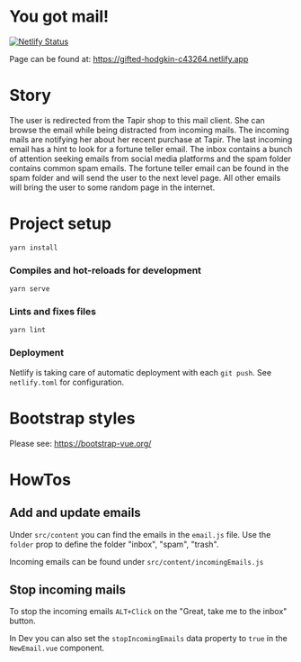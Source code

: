 # You got mail!

[![Netlify Status](https://api.netlify.com/api/v1/badges/c3962767-a744-4095-9faa-27308923d308/deploy-status)](https://app.netlify.com/sites/gifted-hodgkin-c43264/deploys)

Page can be found at: https://gifted-hodgkin-c43264.netlify.app

# Story

The user is redirected from the Tapir shop to this mail client. She can browse the email while being distracted from incoming mails. The incoming mails are notifying her about her recent purchase at Tapir. The last incoming email has a hint to look for a fortune teller email. The inbox contains a bunch of attention seeking emails from social media platforms and the spam folder contains common spam emails. The fortune teller email can be found in the spam folder and will send the user to the next level page. All other emails will bring the user to some random page in the internet.

# Project setup

```
yarn install
```

### Compiles and hot-reloads for development

```
yarn serve
```

### Lints and fixes files

```
yarn lint
```

### Deployment

Netlify is taking care of automatic deployment with each `git push`. See `netlify.toml` for configuration.

# Bootstrap styles

Please see: https://bootstrap-vue.org/

# HowTos

## Add and update emails

Under `src/content` you can find the emails in the `email.js` file. Use the `folder` prop to define the folder "inbox", "spam", "trash".

Incoming emails can be found under `src/content/incomingEmails.js`

## Stop incoming mails

To stop the incoming emails `ALT+Click` on the "Great, take me to the inbox" button.

In Dev you can also set the `stopIncomingEmails` data property to `true` in the `NewEmail.vue` component.
